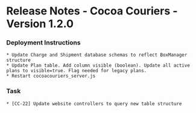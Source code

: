 # Release Notes - Cocoa Couriers - Version 1.2.0

### Deployment Instructions
    * Update Charge and Shipment database schemas to reflect BoxManager structure
    * Update Plan table. Add column visible (boolean). Update all active plans to visible=true. Flag needed for legacy plans.
    * Restart cocoacouriers_server.js

### Task
    * [CC-22] Update website controllers to query new table structure
